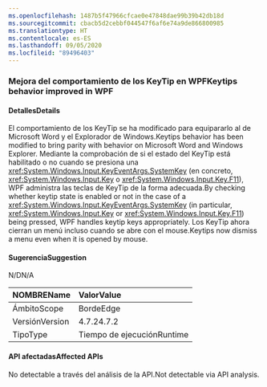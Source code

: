 ```yaml
---
ms.openlocfilehash: 1487b5f47966cfcae0e47848dae99b39b42db18d
ms.sourcegitcommit: cbacb5d2cebbf044547f6af6e74a9de866800985
ms.translationtype: HT
ms.contentlocale: es-ES
ms.lasthandoff: 09/05/2020
ms.locfileid: "89496403"
---
```

### <a name="keytips-behavior-improved-in-wpf"></a><span data-ttu-id="672db-101">Mejora del comportamiento de los KeyTip en WPF</span><span class="sxs-lookup"><span data-stu-id="672db-101">Keytips behavior improved in WPF</span></span>

#### <a name="details"></a><span data-ttu-id="672db-102">Detalles</span><span class="sxs-lookup"><span data-stu-id="672db-102">Details</span></span>

<span data-ttu-id="672db-103">El comportamiento de los KeyTip se ha modificado para equipararlo al de Microsoft Word y el Explorador de Windows.</span><span class="sxs-lookup"><span data-stu-id="672db-103">Keytips behavior has been modified to bring parity with behavior on Microsoft Word and Windows Explorer.</span></span> <span data-ttu-id="672db-104">Mediante la comprobación de si el estado del KeyTip está habilitado o no cuando se presiona una <xref:System.Windows.Input.KeyEventArgs.SystemKey> (en concreto, <xref:System.Windows.Input.Key> o <xref:System.Windows.Input.Key.F11>), WPF administra las teclas de KeyTip de la forma adecuada.</span><span class="sxs-lookup"><span data-stu-id="672db-104">By checking whether keytip state is enabled or not in the case of a <xref:System.Windows.Input.KeyEventArgs.SystemKey> (in particular, <xref:System.Windows.Input.Key> or <xref:System.Windows.Input.Key.F11>) being pressed, WPF handles keytip keys appropriately.</span></span> <span data-ttu-id="672db-105">Los KeyTip ahora cierran un menú incluso cuando se abre con el mouse.</span><span class="sxs-lookup"><span data-stu-id="672db-105">Keytips now dismiss a menu even when it is opened by mouse.</span></span>

#### <a name="suggestion"></a><span data-ttu-id="672db-106">Sugerencia</span><span class="sxs-lookup"><span data-stu-id="672db-106">Suggestion</span></span>

<span data-ttu-id="672db-107">N/D</span><span class="sxs-lookup"><span data-stu-id="672db-107">N/A</span></span>

| <span data-ttu-id="672db-108">NOMBRE</span><span class="sxs-lookup"><span data-stu-id="672db-108">Name</span></span>    | <span data-ttu-id="672db-109">Valor</span><span class="sxs-lookup"><span data-stu-id="672db-109">Value</span></span>       |
|:--------|:------------|
| <span data-ttu-id="672db-110">Ámbito</span><span class="sxs-lookup"><span data-stu-id="672db-110">Scope</span></span>   |<span data-ttu-id="672db-111">Borde</span><span class="sxs-lookup"><span data-stu-id="672db-111">Edge</span></span>|
|<span data-ttu-id="672db-112">Versión</span><span class="sxs-lookup"><span data-stu-id="672db-112">Version</span></span>|<span data-ttu-id="672db-113">4.7.2</span><span class="sxs-lookup"><span data-stu-id="672db-113">4.7.2</span></span>|
|<span data-ttu-id="672db-114">Tipo</span><span class="sxs-lookup"><span data-stu-id="672db-114">Type</span></span>|<span data-ttu-id="672db-115">Tiempo de ejecución</span><span class="sxs-lookup"><span data-stu-id="672db-115">Runtime</span></span>|

#### <a name="affected-apis"></a><span data-ttu-id="672db-116">API afectadas</span><span class="sxs-lookup"><span data-stu-id="672db-116">Affected APIs</span></span>

<span data-ttu-id="672db-117">No detectable a través del análisis de la API.</span><span class="sxs-lookup"><span data-stu-id="672db-117">Not detectable via API analysis.</span></span>

<!--

#### Affected APIs

Not detectable via API analysis.

-->

